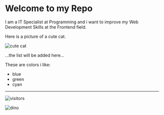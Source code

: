 # Welcome to my Repo

I am a IT Specialist at Programming and i want to improve my Web Development Skills at the Frontend field.

Here is a picture of a cute cat.

![cute cat](https://www.cats.org.uk/uploads/images/featurebox_sidebar_kids/grief-and-loss.jpg)

<!-- start: YOUR_STARTER -->...the list will be added here...<!-- end: YOUR_STARTER -->

These are colors i like:

- blue
- green
- cyan

---


![visitors](https://visitor-badge.glitch.me/badge?page_id=page.id&left_color=green&right_color=red)

![dino](https://github.com/saadeghi/saadeghi/blob/master/dino.gif?raw=true)
